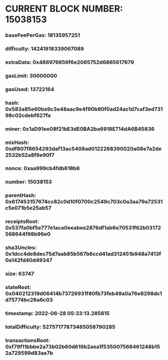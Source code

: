 # CURRENT BLOCK NUMBER: 15038153

### baseFeePerGas: 18135957251
### difficulty: 14241918339067089
### extraData: 0x486976656f6e2065752d6865617679
### gasLimit: 30000000
### gasUsed: 13722164
### hash: 0x583a85e60ba9c3e48aac9e4f90b80f0ad24ac1d7caf3ed73198c02cdebf627fa
### miner: 0x1aD91ee08f21bE3dE0BA2ba6918E714dA6B45836
### mixHash: 0xdf807f8654293daf13ac5408ad0122268390020a08e7a2de2532b52a8f9e90f7
### nonce: 0xaa999cb4fdb618b6
### number: 15038153
### parentHash: 0x617453157674cc82c0d10f0700c2549c703c0a3aa79a72531c5e071b5e25ab57
### receiptsRoot: 0x537fa0bf5e777e1aca0eeabee2876df1ab6e70531f62b03172568644f98b96e0
### sha3Uncles: 0x1dcc4de8dec75d7aab85b567b6ccd41ad312451b948a7413f0a142fd40d49347
### size: 63747
### stateRoot: 0x040212319d06414b73726931f80fb73feb49a0a76e8298dc1d75774bc28a6c03
### timestamp: 2022-06-28 05:33:13.285615
### totalDifficulty: 52757177873465058790285
### transactionsRoot: 0xf79f11bbbe2a73b02b60d619b2aea1f535007568461248b152a729599d83ae7b
